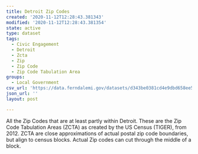 ```yaml
---
title: Detroit Zip Codes
created: '2020-11-12T12:28:43.381343'
modified: '2020-11-12T12:28:43.381354'
state: active
type: dataset
tags:
  - Civic Engagement
  - Detroit
  - Zcta
  - Zip
  - Zip Code
  - Zip Code Tabulation Area
groups:
  - Local Government
csv_url: 'https://data.ferndalemi.gov/datasets/d343be0381cd4e9dbd658ee5b208f41e_0.csv'
json_url: ''
layout: post

---
```

All the Zip Codes that are at least partly within Detroit. These are the Zip Code Tabulation Areas (ZCTA) as created by the US Census (TIGER), from 2012. ZCTA are close approximations of actual postal zip code boundaries, but align to census blocks. Actual Zip codes can cut through the middle of a block. 
